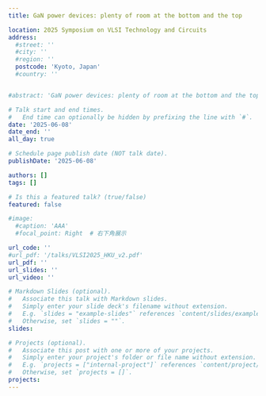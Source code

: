 ```yaml
---
title: GaN power devices: plenty of room at the bottom and the top

location: 2025 Symposium on VLSI Technology and Circuits
address:
  #street: ''
  #city: ''
  #region: ''
  postcode: 'Kyoto, Japan'
  #country: ''


#abstract: 'GaN power devices: plenty of room at the bottom and the top'

# Talk start and end times.
#   End time can optionally be hidden by prefixing the line with `#`.
date: '2025-06-08'
date_end: ''
all_day: true

# Schedule page publish date (NOT talk date).
publishDate: '2025-06-08'

authors: []
tags: []

# Is this a featured talk? (true/false)
featured: false

#image:
  #caption: 'AAA'
  #focal_point: Right  # 右下角展示

url_code: ''
#url_pdf: '/talks/VLSI2025_HKU_v2.pdf'
url_pdf: ''
url_slides: ''
url_video: ''

# Markdown Slides (optional).
#   Associate this talk with Markdown slides.
#   Simply enter your slide deck's filename without extension.
#   E.g. `slides = "example-slides"` references `content/slides/example-slides.md`.
#   Otherwise, set `slides = ""`.
slides:

# Projects (optional).
#   Associate this post with one or more of your projects.
#   Simply enter your project's folder or file name without extension.
#   E.g. `projects = ["internal-project"]` references `content/project/deep-learning/index.md`.
#   Otherwise, set `projects = []`.
projects:
---
```

